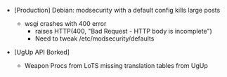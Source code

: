 * [Production] Debian: modsecurity with a default config kills large posts
  * wsgi crashes with 400 error
    * raises HTTP(400, "Bad Request - HTTP body is incomplete")
    * Need to tweak  /etc/modsecurity/defaults

* [UgUp API Borked]
  * Weapon Procs from LoTS missing translation tables from UgUp

